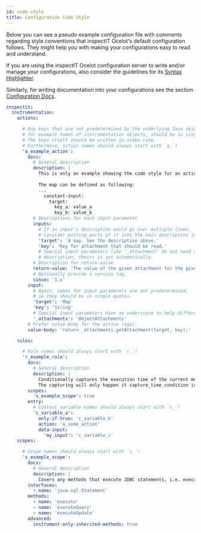 ```yaml
---
id: code-style
title: Configuration Code Style
---
```


Below you can see a pseudo example configuration file with comments regarding style conventions that inspectIT Ocelot's default configuration follows.
They might help you with making your configurations easy to read and understand.

If you are using the inspectIT Ocelot configuration server to write and/or manage your configurations, also consider the guidelines for its [Syntax Highlighter](config-server/syntax-highlighting.md#guidelines).  

Similarly, for writing documentation into your configurations see the section [Configuration Docs](../config-server/config-docs.md).

```YAML
inspectit:
  instrumentation:
    actions:

      # Any keys that are not predetermined by the underlying Java objects, 
      # for example names of instrumentation objects, should be in single quotes.
      # The keys itself should be written in snake case.
      # Furthermore, action names should always start with `a_`!
      'a_example_action':
        docs:
          # General description
          description: |
            This is only an example showing the code style for an action.
            
            The map can be defined as following:
            ...
              constant-input:
                target:
                  key_a: value_a
                  key_b: value_b
          # Descriptions for each input parameter
          inputs:
            # If an input's description would go over multiple lines, 
            # consider putting parts of it into the main description instead.
            'target': 'A map. See the description above.'
            'key': 'Key for attachment that should be read.'
            # Special input parameters like '_attachment' do not need any explicit
            # description, theirs is set automatically.
          # Description for return-value
          return-value: 'The value of the given attachment for the given target object.'
          # Optionally provide a version tag.
          since: '1.x'
        input:
          # Again, names for input parameters are not predetermined, 
          # so they should be in single quotes.
          'target': 'Map'
          'key': 'String'
          # Special input parameters have an underscore to help differentiate them.
          '_attachments': 'ObjectAttachments'
        # Prefer value-body for the action logic.
        value-body: 'return _attachments.getAttachment(target, key);'

    rules:

      # Rule names should always start with `r_`!
      'r_example_rule':
        docs:
          # General description
          description: |
            Conditionally captures the execution time of the current method into method_duration.
            The capturing will only happen it capture_time_condition is defined as true.
        scopes:
          's_example_scope': true
        entry:
          # Context variable names should always start with `c_`!
          'c_variable_a':
            only-if-true: 'c_variable_b'
            action: 'a_some_action'
            data-input:
              'my_input': 'c_variable_c'
    scopes:

      # Scope names should always start with `s_`!
      's_example_scope':
        docs:
          # General description
          description: |
            Covers any methods that execute JDBC statements, i.e. execute(), executeQuery() and executeUpdate().
        interfaces:
          - name: 'java.sql.Statement'
        methods:
          - name: 'execute'
          - name: 'executeQuery'
          - name: 'executeUpdate'
        advanced:
          instrument-only-inherited-methods: true
```